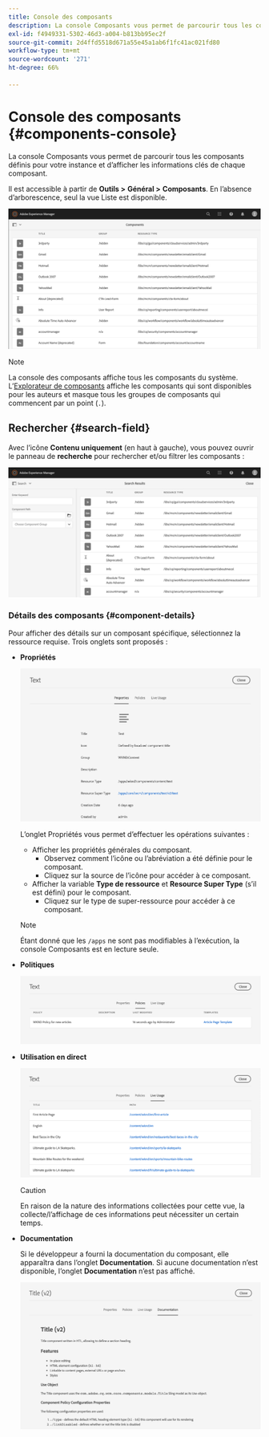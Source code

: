 ```yaml
---
title: Console des composants
description: La console Composants vous permet de parcourir tous les composants définis pour votre instance.
exl-id: f4949331-5302-46d3-a004-b813bb95ec2f
source-git-commit: 2d4ffd5518d671a55e45a1ab6f1fc41ac021fd80
workflow-type: tm+mt
source-wordcount: '271'
ht-degree: 66%

---
```


# Console des composants {#components-console}

La console Composants vous permet de parcourir tous les composants définis pour votre instance et d’afficher les informations clés de chaque composant.

Il est accessible à partir de **Outils >** **Général >** **Composants**. En l’absence d’arborescence, seul la vue Liste est disponible.

![Console Composants](/help/sites-cloud/authoring/assets/components-console.png)

>[!NOTE]
>
>La console des composants affiche tous les composants du système. L’[Explorateur de composants](/help/sites-cloud/authoring/fundamentals/environment-tools.md#components-browser) affiche les composants qui sont disponibles pour les auteurs et masque tous les groupes de composants qui commencent par un point (`.`).

## Rechercher {#search-field}

Avec l’icône **Contenu uniquement** (en haut à gauche), vous pouvez ouvrir le panneau de **recherche** pour rechercher et/ou filtrer les composants :

![Recherche dans la console des composants](/help/sites-cloud/authoring/assets/components-console-search.png)

### Détails des composants {#component-details}

Pour afficher des détails sur un composant spécifique, sélectionnez la ressource requise. Trois onglets sont proposés :

* **Propriétés**

  ![Propriétés de la console Composants](/help/sites-cloud/authoring/assets/components-console-properties.png)

  L’onglet Propriétés vous permet d’effectuer les opérations suivantes :

   * Afficher les propriétés générales du composant.
      * Observez comment l’icône ou l’abréviation a été définie pour le composant. <!-- View how the [icon or abbreviation has been defined](/help/sites-developing/components-basics.md#component-icon-in-touch-ui) for the component.-->
      * Cliquez sur la source de l’icône pour accéder à ce composant.
   * Afficher la variable **Type de ressource** et **Resource Super Type** (s’il est défini) pour le composant.
      * Cliquez sur le type de super-ressource pour accéder à ce composant.

  >[!NOTE]
  >
  >Étant donné que les `/apps` ne sont pas modifiables à l’exécution, la console Composants est en lecture seule.

* **Politiques**

  ![Politiques de la console de composants](/help/sites-cloud/authoring/assets/components-console-policies.png)

* **Utilisation en direct**

  ![Utilisation en direct des composants](/help/sites-cloud/authoring/assets/components-console-live-usage.png)

  >[!CAUTION]
  >
  >En raison de la nature des informations collectées pour cette vue, la collecte/l’affichage de ces informations peut nécessiter un certain temps.

* **Documentation**

  Si le développeur a fourni la documentation du composant, elle apparaîtra dans l’onglet **Documentation**. Si aucune documentation n’est disponible, l’onglet **Documentation** n’est pas affiché. <!-- If the developer has provided [documentation for the component](/help/sites-developing/developing-components.md#documenting-your-component), it will appear on the **Documentation** tab. If there is no documentation available, the **Documentation** tab will not be shown.-->

  ![Documentation sur les composants](/help/sites-cloud/authoring/assets/components-console-documentation.png)
